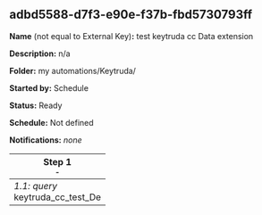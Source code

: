 ## adbd5588-d7f3-e90e-f37b-fbd5730793ff

**Name** (not equal to External Key)**:** test keytruda cc Data extension

**Description:** n/a

**Folder:** my automations/Keytruda/

**Started by:** Schedule

**Status:** Ready

**Schedule:** Not defined

**Notifications:** _none_


| Step 1<br>_<small>-</small>_ |
| --- |
| _1.1: query_<br>keytruda_cc_test_De |
